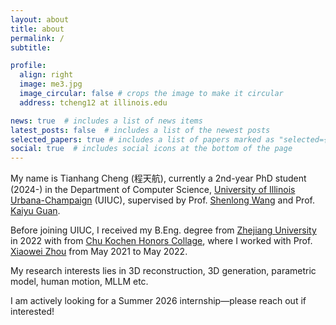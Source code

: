 ```yaml
---
layout: about
title: about
permalink: /
subtitle: 

profile:
  align: right
  image: me3.jpg
  image_circular: false # crops the image to make it circular
  address: tcheng12 at illinois.edu

news: true  # includes a list of news items
latest_posts: false  # includes a list of the newest posts
selected_papers: true # includes a list of papers marked as "selected={true}"
social: true  # includes social icons at the bottom of the page
---
```


My name is Tianhang Cheng (程天航), currently a 2nd-year PhD student (2024-) in the Department of Computer Science, [University of Illinois Urbana-Champaign](https://illinois.edu/) (UIUC), supervised by Prof. [Shenlong Wang](https://shenlong.web.illinois.edu/) and Prof. [Kaiyu Guan](http://faculty.nres.illinois.edu/~kaiyuguan/). 

Before joining UIUC, I received my B.Eng. degree from [Zhejiang University](https://en.wikipedia.org/wiki/Zhejiang_University) in 2022 with from [Chu Kochen Honors Collage](http://ckc.zju.edu.cn/ckcen/), where I worked with Prof. [Xiaowei Zhou](https://xzhou.me/) from May 2021 to May 2022. 

My research interests lies in 3D reconstruction, 3D generation, parametric model, human motion, MLLM etc.

I am actively looking for a Summer 2026 internship—please reach out if interested!